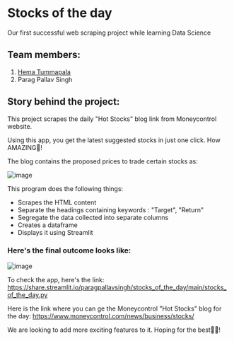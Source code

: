 # Stocks of the day

Our first successful web scraping project while learning Data Science

## Team members:
1. [Hema Tummapala](https://github.com/HemaTummapala)
2. Parag Pallav Singh

## Story behind the project:

This project scrapes the daily "Hot Stocks" blog link from Moneycontrol website.

Using this app, you get the latest suggested stocks in just one click. How AMAZING🤩!

The blog contains the proposed prices to trade certain stocks as:

![image](https://user-images.githubusercontent.com/40052830/153807253-341d767b-3a47-496f-bbfb-0a3a4ece1c46.png)

This program does the following things:
<ul>
<li>Scrapes the HTML content</li>
<li>Separate the headings containing keywords : "Target", "Return"</li>
<li>Segregate the data collected into separate columns</li>
<li>Creates a dataframe</li>
<li>Displays it using Streamlit</li>
 </ul>
 
 ### Here's the final outcome looks like:

![image](https://user-images.githubusercontent.com/40052830/153807005-25b48fbd-9f5f-4456-983c-6126998b56e9.png)

To check the app, here's the link: https://share.streamlit.io/paragpallavsingh/stocks_of_the_day/main/stocks_of_the_day.py

Here is the link where you can ge the Moneycontrol "Hot Stocks" blog for the day: https://www.moneycontrol.com/news/business/stocks/

We are looking to add more exciting features to it. Hoping for the best🙌🏼!
